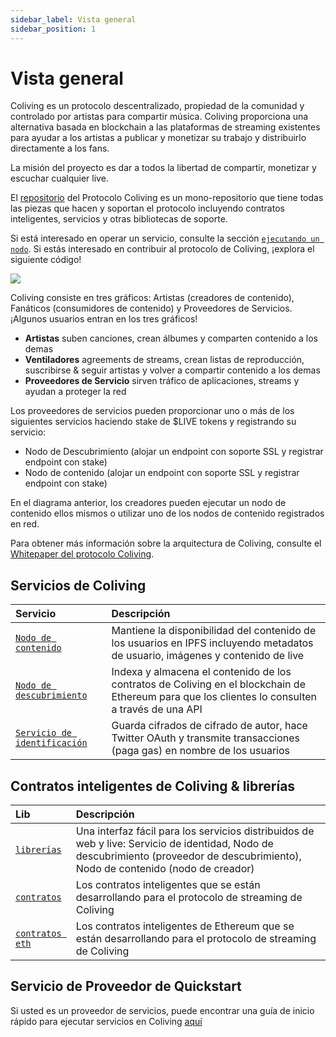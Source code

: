 ```yaml
---
sidebar_label: Vista general
sidebar_position: 1
---
```


# Vista general

Coliving es un protocolo descentralizado, propiedad de la comunidad y controlado por artistas para compartir música. Coliving proporciona una alternativa basada en blockchain a las plataformas de streaming existentes para ayudar a los artistas a publicar y monetizar su trabajo y distribuirlo directamente a los fans.

La misión del proyecto es dar a todos la libertad de compartir, monetizar y escuchar cualquier live.

El [repositorio](https://github.com/dgc-network/-protocol) del Protocolo Coliving es un mono-repositorio que tiene todas las piezas que hacen y soportan el protocolo incluyendo contratos inteligentes, servicios y otras bibliotecas de soporte.

Si está interesado en operar un servicio, consulte la sección [`ejecutando un nodo`](../token/running-a-node/introduction.md). Si estás interesado en contribuir al protocolo de Coliving, ¡explora el siguiente código!

![](/img/architecture.png)

Coliving consiste en tres gráficos: Artistas (creadores de contenido), Fanáticos (consumidores de contenido) y Proveedores de Servicios. ¡Algunos usuarios entran en los tres gráficos!

* **Artistas** suben canciones, crean álbumes y comparten contenido a los demas
* **Ventiladores** agreements de streams, crean listas de reproducción, suscribirse & seguir artistas y volver a compartir contenido a los demas
* **Proveedores de Servicio** sirven tráfico de aplicaciones, streams y ayudan a proteger la red

Los proveedores de servicios pueden proporcionar uno o más de los siguientes servicios haciendo stake de $LIVE tokens y registrando su servicio:

* Nodo de Descubrimiento \(alojar un endpoint con soporte SSL y registrar endpoint con stake\)
* Nodo de contenido \(alojar un endpoint con soporte SSL y registrar endpoint con stake\)

En el diagrama anterior, los creadores pueden ejecutar un nodo de contenido ellos mismos o utilizar uno de los nodos de contenido registrados en red.

Para obtener más información sobre la arquitectura de Coliving, consulte el [Whitepaper del protocolo Coliving](whitepaper.md).

## Servicios de Coliving

| Servicio                                                                                                      | Descripción                                                                                                                                   |
|:------------------------------------------------------------------------------------------------------------- |:--------------------------------------------------------------------------------------------------------------------------------------------- |
| [`Nodo de contenido`](https://github.com/dgc-network/-protocol/tree/master/content-node)              | Mantiene la disponibilidad del contenido de los usuarios en IPFS incluyendo metadatos de usuario, imágenes y contenido de live               |
| [`Nodo de descubrimiento`](https://github.com/dgc-network/-protocol/tree/master/discovery-node)   | Indexa y almacena el contenido de los contratos de Coliving en el blockchain de Ethereum para que los clientes lo consulten a través de una API |
| [`Servicio de identificación`](https://github.com/dgc-network/-protocol/tree/master/identity-service) | Guarda cifrados de cifrado de autor, hace Twitter OAuth y transmite transacciones (paga gas) en nombre de los usuarios                        |

## Contratos inteligentes de Coliving & librerías

| Lib                                                                                           | Descripción                                                                                                                                                                                 |
|:--------------------------------------------------------------------------------------------- |:------------------------------------------------------------------------------------------------------------------------------------------------------------------------------------------- |
| [`librerías`](https://github.com/dgc-network/-protocol/tree/master/libs)              | Una interfaz fácil para los servicios distribuidos de web y live: Servicio de identidad, Nodo de descubrimiento \(proveedor de descubrimiento\), Nodo de contenido \(nodo de creador\) |
| [`contratos`](https://github.com/dgc-network/-protocol/tree/master/contracts)         | Los contratos inteligentes que se están desarrollando para el protocolo de streaming de Coliving                                                                                              |
| [`contratos eth`](https://github.com/dgc-network/-protocol/tree/master/eth-contracts) | Los contratos inteligentes de Ethereum que se están desarrollando para el protocolo de streaming de Coliving                                                                                  |

## Servicio de Proveedor de Quickstart

Si usted es un proveedor de servicios, puede encontrar una guía de inicio rápido para ejecutar servicios en Coliving [aquí](../token/running-a-node/introduction.md)
